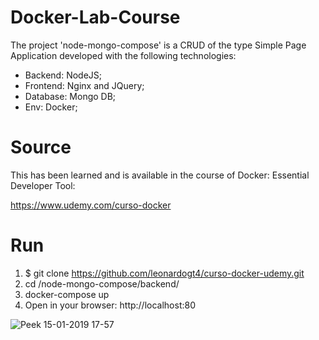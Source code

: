 # Docker-Lab-Course
The project 'node-mongo-compose' is a CRUD of the type Simple Page Application developed with the following technologies:
- Backend: NodeJS;
- Frontend: Nginx and JQuery;
- Database: Mongo DB;
- Env: Docker;

# Source
This has been learned and is available in the course of Docker: Essential Developer Tool:

https://www.udemy.com/curso-docker

# Run
1. $ git clone https://github.com/leonardogt4/curso-docker-udemy.git
2. cd /node-mongo-compose/backend/
3. docker-compose up
4. Open in your browser: http://localhost:80

![Peek 15-01-2019 17-57](https://user-images.githubusercontent.com/7613528/51206493-4f685a00-18ef-11e9-8298-bbb02be095b3.gif)
